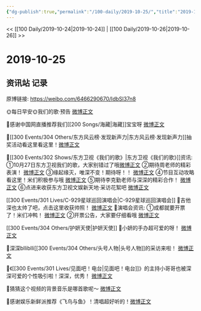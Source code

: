 ```yaml
---
{"dg-publish":true,"permalink":"/100-daily/2019-10-25/","title":"2019-10-25"}
---
```



<< [[100 Daily/2019-10-24\|2019-10-24]] | [[100 Daily/2019-10-26\|2019-10-26]] >>

# 2019-10-25

## 资讯站 记录

原博链接: https://weibo.com/6466290670/IdbSl37n8

🌞每日早安🌞我们的歌·预告 [微博正文](https://m.weibo.cn/6466290670/4431198094430191)

🌿感谢中国网直播推荐我们[[200 Songs/海藏\|海藏]]宝宝呀
[微博正文](https://m.weibo.cn/6466290670/4431207762266725)

🌿[[300 Events/304 Others/东方风云榜·发现新声力\|东方风云榜·发现新声力]]抽奖活动看这里看这里！[微博正文](https://m.weibo.cn/6466290670/4431215510083150)

🌿[[300 Events/302 Shows/东方卫视《我们的歌》\|东方卫视《我们的歌》]]资讯:
①10月27日东方卫视我们的歌，大家别错过了哦[微博正文](https://m.weibo.cn/6466290670/4431252210155674)
②期待周老师的精彩表演！
[微博正文](https://m.weibo.cn/6466290670/4431261433040591)
③缘起缘灭，唯深不变！期待呀！！
[微博正文](https://m.weibo.cn/6466290670/4431316612867115)
④节目互动攻略看这里！米们积极参与哦
[微博正文](https://m.weibo.cn/6466290670/4431318508891718)
⑤期待李克勤老师与深深的精彩合作！
[微博正文](https://m.weibo.cn/6466290670/4431337618872595)
⑥点进来收获东方卫视文娱新天地·采访花絮吧
[微博正文](https://m.weibo.cn/6466290670/4431344702142425)

[[300 Events/301 Lives/C-929星球巡回演唱会\|C-929星球巡回演唱会]]
🌿吉他深也太帅了吧，点击这里收获帅照！
[微博正文](https://m.weibo.cn/6466290670/4431282706188859)
🌿演唱会资讯:
①成都就要开票了！米们冲鸭！
[微博正文](https://m.weibo.cn/6466290670/4431327493265076)
②开票公告，大家要仔细看哦
[微博正文](https://m.weibo.cn/6466290670/4431328612974321)

[[300 Events/304 Others/护妍天使\|护妍天使]]
🌿小妍的手办超可爱的呀！
[微博正文](https://m.weibo.cn/6466290670/4431332819617772)

🌿深深blliblli[[300 Events/304 Others/头号人物\|头号人物]]的采访来啦！
[微博正文](https://m.weibo.cn/6466290670/4431373857096209)

🌿《[[300 Events/301 Lives/见面吧！电台\|见面吧！电台]]》的主持小哥哥也被深深可爱的个性吸引啦！深深，优秀！
[微博正文](https://m.weibo.cn/6466290670/4431385022606309)

🌿猜猜这个视频的背景音乐是哪首歌呢～
[微博正文](https://m.weibo.cn/6466290670/4431400722062388)

🌿感谢娱乐新鲜派推荐《飞鸟与鱼》！清唱超好听的！[微博正文](https://m.weibo.cn/6466290670/4431414776677409)

